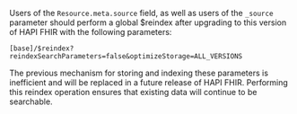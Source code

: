 Users of the `Resource.meta.source` field, as well as users of the `_source` parameter should perform a global $reindex after upgrading to this version of HAPI FHIR with the following parameters:

```url
[base]/$reindex?reindexSearchParameters=false&optimizeStorage=ALL_VERSIONS
```

The previous mechanism for storing and indexing these parameters is inefficient and will be replaced in a future release of HAPI FHIR. Performing this reindex operation ensures that existing data will continue to be searchable.
